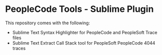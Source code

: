 PeopleCode Tools - Sublime Plugin
=========================
This repository comes with the following:
- Sublime Text Syntax Highlighter for PeopleCode and PeopleSoft Trace files
- Sublime Text Extract Call Stack tool for PeopleSoft PeopleCode 4044 traces
